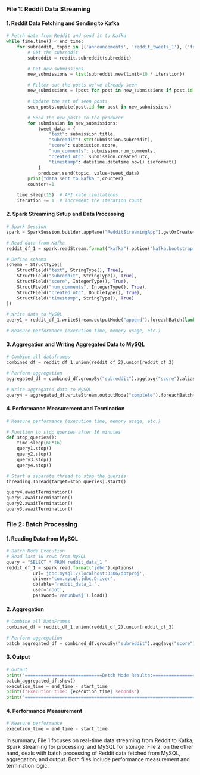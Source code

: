 ### File 1: Reddit Data Streaming

#### 1. Reddit Data Fetching and Sending to Kafka
```python
# Fetch data from Reddit and send it to Kafka
while time.time() < end_time:
    for subreddit, topic in [('announcements', 'reddit_tweets_1'), ('funny', 'reddit_tweets_2'), ('worldnews', 'reddit_tweets_3')]:
        # Get the subreddit
        subreddit = reddit.subreddit(subreddit)

        # Get new submissions
        new_submissions = list(subreddit.new(limit=10 * iteration))

        # Filter out the posts we've already seen
        new_submissions = [post for post in new_submissions if post.id not in seen_posts]

        # Update the set of seen posts
        seen_posts.update(post.id for post in new_submissions)

        # Send the new posts to the producer
        for submission in new_submissions:
            tweet_data = {
                "text": submission.title,
                "subreddit": str(submission.subreddit),
                "score": submission.score,
                "num_comments": submission.num_comments,
                "created_utc": submission.created_utc,
                "timestamp": datetime.datetime.now().isoformat() 
            }
            producer.send(topic, value=tweet_data)
        print("data sent to kafka ",counter)
        counter+=1

    time.sleep(15)  # API rate limitations
    iteration += 1  # Increment the iteration count
```

#### 2. Spark Streaming Setup and Data Processing
```python
# Spark Session
spark = SparkSession.builder.appName("RedditStreamingApp").getOrCreate()

# Read data from Kafka
reddit_df_1 = spark.readStream.format("kafka").option("kafka.bootstrap.servers", "localhost:9092").option("subscribe", "reddit_tweets_1").load()

# Define schema
schema = StructType([
    StructField("text", StringType(), True),
    StructField("subreddit", StringType(), True),
    StructField("score", IntegerType(), True),
    StructField("num_comments", IntegerType(), True),
    StructField("created_utc", DoubleType(), True),
    StructField("timestamp", StringType(), True)
])

# Write data to MySQL
query1 = reddit_df_1.writeStream.outputMode("append").foreachBatch(lambda df, epoch_id: write_to_mysql(df, epoch_id, 'reddit_data_1')).start()

# Measure performance (execution time, memory usage, etc.)
```

#### 3. Aggregation and Writing Aggregated Data to MySQL
```python
# Combine all dataframes
combined_df = reddit_df_1.union(reddit_df_2).union(reddit_df_3)

# Perform aggregation
aggregated_df = combined_df.groupBy("subreddit").agg(avg("score").alias("average_score"))

# Write aggregated data to MySQL
query4 = aggregated_df.writeStream.outputMode("complete").foreachBatch(lambda df, epoch_id: write_to_mysql(df, epoch_id, 'reddit_avg_score')).start()
```

#### 4. Performance Measurement and Termination
```python
# Measure performance (execution time, memory usage, etc.)

# Function to stop queries after 16 minutes
def stop_queries():
    time.sleep(60*16)
    query1.stop()
    query2.stop()
    query3.stop()
    query4.stop()

# Start a separate thread to stop the queries
threading.Thread(target=stop_queries).start()

query4.awaitTermination()
query1.awaitTermination()
query2.awaitTermination()
query3.awaitTermination()
```

### File 2: Batch Processing

#### 1. Reading Data from MySQL
```python
# Batch Mode Execution
# Read last 10 rows from MySQL
query = "SELECT * FROM reddit_data_1 "
reddit_df_1 = spark.read.format('jdbc').options(
          url='jdbc:mysql://localhost:3306/dbtproj',
          driver='com.mysql.jdbc.Driver',
          dbtable="reddit_data_1 ",
          user='root',
          password='varunbwaj').load()
```

#### 2. Aggregation
```python
# Combine all DataFrames
combined_df = reddit_df_1.union(reddit_df_2).union(reddit_df_3)

# Perform aggregation
batch_aggregated_df = combined_df.groupBy("subreddit").agg(avg("score").alias("average_score"))
```

#### 3. Output
```python
# Output
print("=============================Batch Mode Results:===============================")
batch_aggregated_df.show()
execution_time = end_time - start_time
print(f"Execution time: {execution_time} seconds")
print("===================================================================================")
```

#### 4. Performance Measurement
```python
# Measure performance
execution_time = end_time - start_time
``` 

In summary, File 1 focuses on real-time data streaming from Reddit to Kafka, Spark Streaming for processing, and MySQL for storage. File 2, on the other hand, deals with batch processing of Reddit data fetched from MySQL, aggregation, and output. Both files include performance measurement and termination logic.